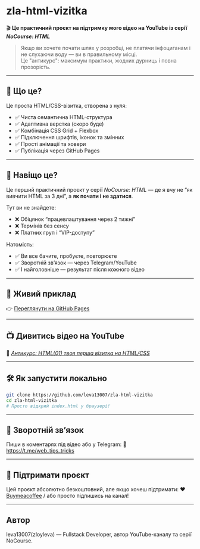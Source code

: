 # zla-html-vizitka

🎬 **Це практичний проєкт на підтримку мого відео на YouTube із серії _NoCourse: HTML_**

> Якщо ви хочете почати шлях у розробці, не платячи інфоциганам і не слухаючи воду — ви в правильному місці.  
> Це "антикурс": максимум практики, жодних дурниць і повна прозорість.

---

## 📌 Що це?

Це проста HTML/CSS-візитка, створена з нуля:

- ✅ Чиста семантична HTML-структура
- ✅ Адаптивна верстка (скоро буде)
- ✅ Комбінація CSS Grid + Flexbox
- ✅ Підключення шрифтів, іконок та змінних
- ✅ Прості анімації та ховери
- ✅ Публікація через GitHub Pages

---

## 🧠 Навіщо це?

Це перший практичний проєкт у серії _NoCourse: HTML_ — де я вчу не “як вивчити HTML за 3 дні”, а **як почати і не здатися**.

Тут ви не знайдете:
- ❌ Обіцянок “працевлаштування через 2 тижні”
- ❌ Термінів без сенсу
- ❌ Платних груп і “VIP-доступу”

Натомість:
- ✅ Ви все бачите, пробуєте, повторюєте
- ✅ Зворотній зв’язок — через Telegram/YouTube
- ✅ І найголовніше — результат після кожного відео

---

## 🚀 Живий приклад

👉 [Переглянути на GitHub Pages](https://leva13007.github.io/zla-html-vizitka/)

---

## 📺 Дивитись відео на YouTube

🔗 _[Антикурс: HTML(01)  твоя перша візитка на HTML/CSS](https://youtu.be/bkY1upr-bRk)_

---

## 🛠️ Як запустити локально

```bash
git clone https://github.com/leva13007/zla-html-vizitka
cd zla-html-vizitka
# Просто відкрий index.html у браузері!
```

---
## 💬 Зворотній зв’язок

Пиши в коментарях під відео або у Telegram:
📢 https://t.me/web_tips_tricks

---

## 🙌 Підтримати проєкт

Цей проєкт абсолютно безкоштовний, але якщо хочеш підтримати:
❤️ [Buymeacoffee](https://buymeacoffee.com/zloyleva) / або просто підпишись на канал!

---

## Автор

leva13007(zloyleva) — Fullstack Developer, автор YouTube-каналу та серії NoCourse.